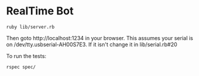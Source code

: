 # RealTime Bot
```
ruby lib/server.rb
```

Then goto http://localhost:1234 in your browser. This assumes your serial is on
/dev/tty.usbserial-AH00S7E3. If it isn't change it in lib/serial.rb#20


To run the tests:

```
rspec spec/
```

